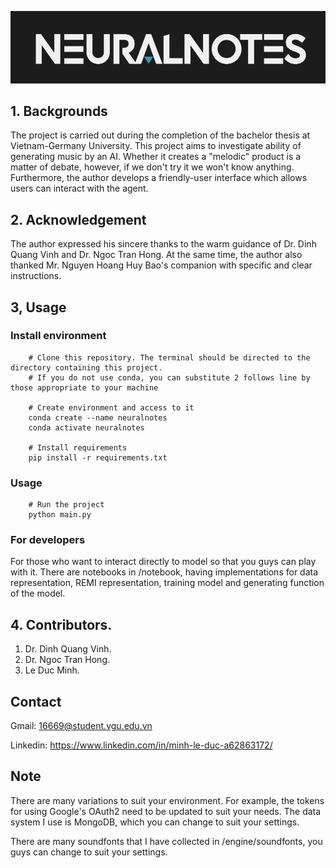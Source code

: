
![NeuralNotes](/engine/static/logo_idea_01.png)

## 1. Backgrounds 

The project is carried out during the completion of the bachelor thesis at Vietnam-Germany University. This project aims to investigate ability of generating music by an AI. Whether it creates a "melodic" product is a matter of debate, however, if we don't try it we won't know anything. Furthermore, the author develops a friendly-user interface which allows users can interact with the agent. 

## 2. Acknowledgement

The author expressed his sincere thanks to the warm guidance of Dr. Dinh Quang Vinh and Dr. Ngoc Tran Hong. At the same time, the author also thanked Mr. Nguyen Hoang Huy Bao's companion with specific and clear instructions.

## 3, Usage

### Install environment 

```
    # Clone this repository. The terminal should be directed to the directory containing this project.
    # If you do not use conda, you can substitute 2 follows line by those appropriate to your machine

    # Create environment and access to it
    conda create --name neuralnotes
    conda activate neuralnotes

    # Install requirements
    pip install -r requirements.txt
```

### Usage

```
    # Run the project
    python main.py
```

### For developers

For those who want to interact directly to model so that you guys can play with it. There are notebooks in /notebook, having implementations for data representation, REMI representation, training model and generating function of the model. 


## 4. Contributors. 

1. Dr. Dinh Quang Vinh. 
2. Dr. Ngoc Tran Hong. 
3. Le Duc Minh. 

## Contact

Gmail: 16669@student.vgu.edu.vn

Linkedin: https://www.linkedin.com/in/minh-le-duc-a62863172/

## Note

There are many variations to suit your environment. For example, the tokens for using Google's OAuth2 need to be updated to suit your needs. The data system I use is MongoDB, which you can change to suit your settings.

There are many soundfonts that I have collected in /engine/soundfonts, you guys can change to suit your settings. 


